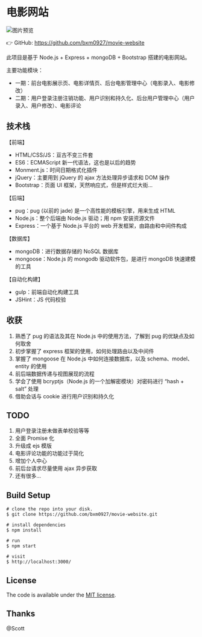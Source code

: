 
# 电影网站

![图片预览](http://oph264zoo.bkt.clouddn.com/17-7-20/4151066.jpg)

👉 GitHub: https://github.com/bxm0927/movie-website

此项目是基于 Node.js + Express + mongoDB + Bootstrap 搭建的电影网站。

主要功能模块：

- 一期：前台电影展示页、电影详情页、后台电影管理中心（电影录入、电影修改）
- 二期：用户登录注册注销功能、用户识别和持久化、后台用户管理中心（用户录入、用户修改）、电影评论


## 技术栈

【前端】

+ HTML/CSS/JS：亘古不变三件套
+ ES6：ECMAScript 新一代语法，这也是以后的趋势
+ Monment.js：时间日期格式化插件
+ jQuery：主要用到 jQuery 的 ajax 方法处理异步请求和 DOM 操作
+ Bootstrap：页面 UI 框架，天然响应式，但是样式烂大街...

【后端】

+ pug：pug (以前的 jade) 是一个高性能的模板引擎，用来生成 HTML
+ Node.js：整个后端由 Node.js 驱动；用 npm 安装资源文件
+ Express：一个基于 Node.js 平台的 web 开发框架，由路由和中间件构成

【数据库】

+ mongoDB：进行数据存储的 NoSQL 数据库
+ mongoose：Node.js 的 mongodb 驱动软件包，是进行 mongoDB 快速建模的工具

【自动化构建】

+ gulp：前端自动化构建工具
+ JSHint：JS 代码校验


## 收获

1. 熟悉了 pug 的语法及其在 Node.js 中的使用方法，了解到 pug 的优缺点及如何取舍
2. 初步掌握了 express 框架的使用，如何处理路由以及中间件
3. 掌握了 mongoose 在 Node.js 中如何连接数据库，以及 schema、model、entity 的使用
4. 前后端数据传递与视图展现的流程
5. 学会了使用 bcryptjs（Node.js 的一个加解密模块）对密码进行 “hash + salt” 处理
6. 借助会话与 cookie 进行用户识别和持久化


## TODO

1. 用户登录注册未做表单校验等等
2. 全面 Promise 化
3. 升级成 ejs 模版
4. 电影评论功能的功能过于简化
5. 增加个人中心
6. 前后台请求尽量使用 ajax 异步获取
7. 还有很多...


## Build Setup

```
# clone the repo into your disk.
$ git clone https://github.com/bxm0927/movie-website.git

# install dependencies
$ npm install

# run
$ npm start

# visit
$ http://localhost:3000/
```


## License

The code is available under the [MIT license](LICENSE.txt).


## Thanks

@Scott
